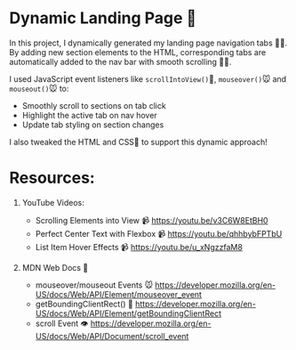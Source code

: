 # Dynamic Landing Page 🚀

In this project, I dynamically generated my landing page navigation tabs 👨‍💻. By adding new section elements to the HTML, corresponding tabs are automatically added to the nav bar with smooth scrolling 🧑‍🎨.

I used JavaScript event listeners like `scrollIntoView()`📝, `mouseover()`🐭 and `mouseout()`🐭 to:

- Smoothly scroll to sections on tab click
- Highlight the active tab on nav hover
- Update tab styling on section changes

I also tweaked the HTML and CSS🎨 to support this dynamic approach!

# Resources:

1. YouTube Videos:
   - Scrolling Elements into View 📹 https://youtu.be/v3C6W8EtBH0
   - Perfect Center Text with Flexbox 📹 https://youtu.be/qhhbybFPTbU  
   - List Item Hover Effects 📹 https://youtu.be/u_xNgzzfaM8

2. MDN Web Docs 📖
   - mouseover/mouseout Events 🐭 https://developer.mozilla.org/en-US/docs/Web/API/Element/mouseover_event 
   - getBoundingClientRect() 📏 https://developer.mozilla.org/en-US/docs/Web/API/Element/getBoundingClientRect
   - scroll Event 👁️ https://developer.mozilla.org/en-US/docs/Web/API/Document/scroll_event
